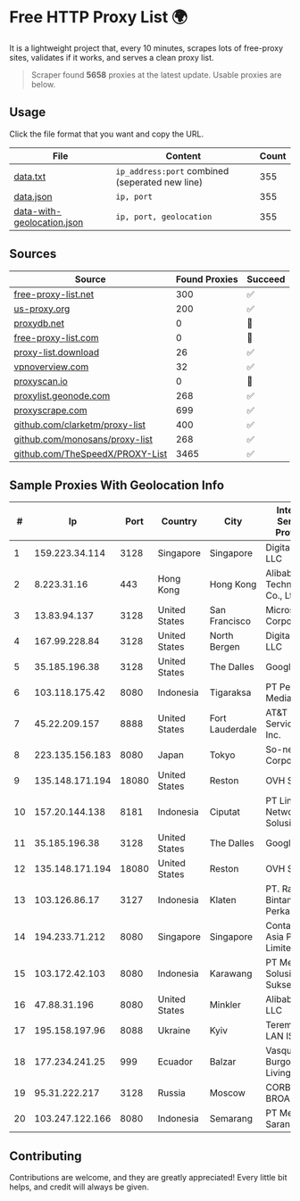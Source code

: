 
# Free HTTP Proxy List 🌍

It is a lightweight project that, every 10 minutes, scrapes lots of free-proxy sites, validates if it works, and serves a clean proxy list.


> Scraper found **5658** proxies at the latest update. Usable proxies are below.

## Usage

Click the file format that you want and copy the URL.


|File|Content|Count|
|----|-------|-----|
|[data.txt](https://raw.githubusercontent.com/themiralay/Proxy-List-World/master/data.txt)|`ip_address:port` combined (seperated new line)|355|
|[data.json](https://raw.githubusercontent.com/themiralay/Proxy-List-World/master/data.json)|`ip, port`|355|
|[data-with-geolocation.json](https://raw.githubusercontent.com/themiralay/Proxy-List-World/master/data-with-geolocation.json)|`ip, port, geolocation`|355|

## Sources

|Source|Found Proxies|Succeed|
|------|-------------|-------|
|[free-proxy-list.net](https://free-proxy-list.net)|300|✅|
|[us-proxy.org](https://www.us-proxy.org)|200|✅|
|[proxydb.net](http://proxydb.net)|0|🚫|
|[free-proxy-list.com](https://free-proxy-list.com/?page=&port=&type%5B%5D=http&type%5B%5D=https&up_time=0&search=Search)|0|🚫|
|[proxy-list.download](https://www.proxy-list.download/HTTP)|26|✅|
|[vpnoverview.com](https://vpnoverview.com/privacy/anonymous-browsing/free-proxy-servers)|32|✅|
|[proxyscan.io](https://www.proxyscan.io)|0|🚫|
|[proxylist.geonode.com](https://proxylist.geonode.com/api/proxy-list?limit=300&page=1&sort_by=lastChecked&sort_type=desc&protocols=http,https)|268|✅|
|[proxyscrape.com](https://api.proxyscrape.com/v2/?request=displayproxies&protocol=http&timeout=10000&country=all&ssl=all&anonymity=all)|699|✅|
|[github.com/clarketm/proxy-list](https://raw.githubusercontent.com/clarketm/proxy-list/master/proxy-list-raw.txt)|400|✅|
|[github.com/monosans/proxy-list](https://raw.githubusercontent.com/monosans/proxy-list/main/proxies/http.txt)|268|✅|
|[github.com/TheSpeedX/PROXY-List](https://raw.githubusercontent.com/TheSpeedX/PROXY-List/master/http.txt)|3465|✅|


## Sample Proxies With Geolocation Info

|#|Ip|Port|Country|City|Internet Service Provider|
|-|--|----|-------|----|-------------------------|
|1|159.223.34.114|3128|Singapore|Singapore|DigitalOcean, LLC|
|2|8.223.31.16|443|Hong Kong|Hong Kong|Alibaba (US) Technology Co., Ltd.|
|3|13.83.94.137|3128|United States|San Francisco|Microsoft Corporation|
|4|167.99.228.84|3128|United States|North Bergen|DigitalOcean, LLC|
|5|35.185.196.38|3128|United States|The Dalles|Google LLC|
|6|103.118.175.42|8080|Indonesia|Tigaraksa|PT Perwira Media Solusi|
|7|45.22.209.157|8888|United States|Fort Lauderdale|AT&T Services, Inc.|
|8|223.135.156.183|8080|Japan|Tokyo|So-net Corporation|
|9|135.148.171.194|18080|United States|Reston|OVH SAS|
|10|157.20.144.138|8181|Indonesia|Ciputat|PT Lintas Network Solusi|
|11|35.185.196.38|3128|United States|The Dalles|Google LLC|
|12|135.148.171.194|18080|United States|Reston|OVH SAS|
|13|103.126.86.17|3127|Indonesia|Klaten|PT. Rasi Bintang Perkasa|
|14|194.233.71.212|8080|Singapore|Singapore|Contabo Asia Private Limited|
|15|103.172.42.103|8080|Indonesia|Karawang|PT Media Solusi Sukses|
|16|47.88.31.196|8080|United States|Minkler|Alibaba.com LLC|
|17|195.158.197.96|8088|Ukraine|Kyiv|Teremky LAN ISP LLC|
|18|177.234.241.25|999|Ecuador|Balzar|Vasquez Burgos Livington|
|19|95.31.222.217|3128|Russia|Moscow|CORBINA-BROADBAND|
|20|103.247.122.166|8080|Indonesia|Semarang|PT Media Sarana Data|



## Contributing

Contributions are welcome, and they are greatly appreciated! Every
little bit helps, and credit will always be given.

